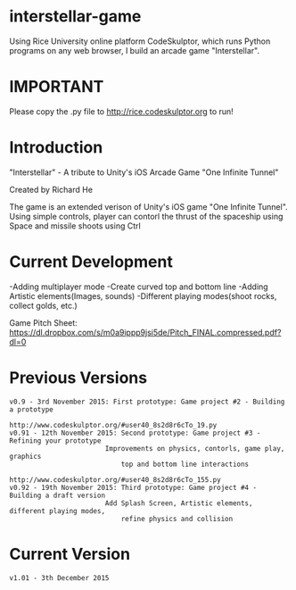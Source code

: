 # interstellar-game
Using Rice University online platform CodeSkulptor, which runs Python programs on any web browser, I build an arcade game "Interstellar".

# IMPORTANT
Please copy the .py file to http://rice.codeskulptor.org to run!

# Introduction
"Interstellar" - A tribute to Unity's iOS Arcade Game "One Infinite Tunnel"

 Created by Richard He

 The game is an extended verison of Unity's iOS game "One Infinite Tunnel".
 Using simple controls, player can contorl the thrust of the spaceship using Space and missile shoots using Ctrl

# Current Development
 -Adding multiplayer mode
 -Create curved top and bottom line
 -Adding Artistic elements(Images, sounds)
 -Different playing modes(shoot rocks, collect golds, etc.)

 Game Pitch Sheet: https://dl.dropbox.com/s/m0a9ippp9jsi5de/Pitch_FINAL.compressed.pdf?dl=0

# Previous Versions
	v0.9 - 3rd November 2015: First prototype: Game project #2 - Building a prototype
                             http://www.codeskulptor.org/#user40_8s2d8r6cTo_19.py
	v0.91 - 12th November 2015: Second prototype: Game project #3 - Refining your prototype
   							Improvements on physics, contorls, game play, graphics
								top and bottom line interactions
								http://www.codeskulptor.org/#user40_8s2d8r6cTo_155.py
   	v0.92 - 19th November 2015: Third prototype: Game project #4 - Building a draft version
   							Add Splash Screen, Artistic elements, different playing modes, 
								refine physics and collision

# Current Version 
	v1.01 - 3th December 2015
